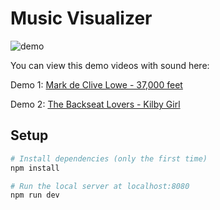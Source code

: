 # Music Visualizer

![demo](./demo.gif)

You can view this demo videos with sound here: 

Demo 1: [Mark de Clive Lowe - 37,000 feet](https://youtu.be/tx9fKyjXImk)

Demo 2: [The Backseat Lovers - Kilby Girl](https://youtu.be/6GMlkfv9ABY)

## Setup
``` bash
# Install dependencies (only the first time)
npm install

# Run the local server at localhost:8080
npm run dev
```
